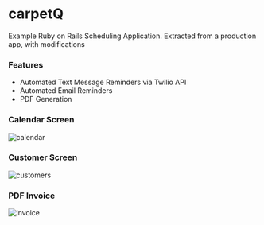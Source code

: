# carpetQ

Example Ruby on Rails Scheduling Application. Extracted from a production app, with modifications

### Features
 * Automated Text Message Reminders via Twilio API
 * Automated Email Reminders
 * PDF Generation

### Calendar Screen
![calendar](https://user-images.githubusercontent.com/843024/209851503-1b07126c-f6d7-429f-8f55-49292924e0af.png)


### Customer Screen
![customers](https://user-images.githubusercontent.com/843024/206945187-d6d6262c-5351-4b8d-8a0b-a65e5c150cf2.png)

### PDF Invoice
![invoice](https://user-images.githubusercontent.com/843024/206945686-0c48346f-b187-45f7-baef-c9ba9dd30dbe.png)
